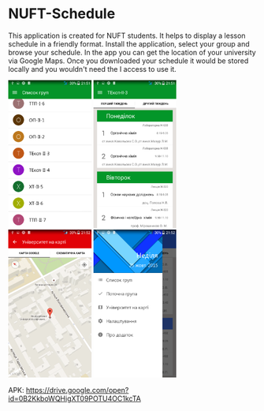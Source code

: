 # NUFT-Schedule
This application is created for NUFT students. It helps to display a lesson schedule  in a friendly format. Install the application, select your group and browse your schedule. In the app you can get the location of your university via Google Maps. Once you downloaded your schedule it would be stored locally and you wouldn't need the I access to use it.

<img src="https://github.com/alexIvantsov/NUFT-Schedule/blob/master/screenshots/groups.png" height="300"/> <img src="https://github.com/alexIvantsov/NUFT-Schedule/blob/master/screenshots/schedule.png" height="300"/> <img src="https://github.com/alexIvantsov/NUFT-Schedule/blob/master/screenshots/Google%20Maps.png" height="300"/> <img src="https://github.com/alexIvantsov/NUFT-Schedule/blob/master/screenshots/Menu.png" height="300"/>

APK: https://drive.google.com/open?id=0B2KkboWQHigXT09POTU4OC1kcTA
